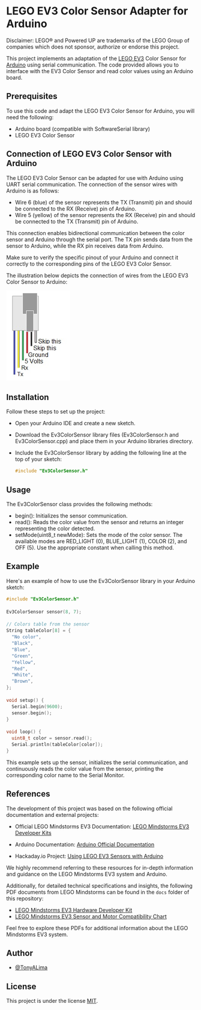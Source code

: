 
# LEGO EV3 Color Sensor Adapter for Arduino

Disclaimer: LEGO® and Powered UP are trademarks of the LEGO Group of companies which does not sponsor, authorize or endorse this project.

This project implements an adaptation of the [LEGO EV3](https://education.lego.com/en-us/product-resources/mindstorms-ev3/downloads/developer-kits#ev3-hardware-developer-kit)  Color Sensor for [Arduino](https://docs.arduino.cc/?_gl=1*1kv9ahn*_ga*MTI4Mjk2NTczNi4xNjg4Njg2NDE4*_ga_NEXN8H46L5*MTY4OTE4NzIzMy4zLjEuMTY4OTE4NzI0NC4wLjAuMA..) using serial communication. The code provided allows you to interface with the EV3 Color Sensor and read color values using an Arduino board.


## Prerequisites

To use this code and adapt the LEGO EV3 Color Sensor for Arduino, you will need the following:

- Arduino board (compatible with SoftwareSerial library)
- LEGO EV3 Color Sensor

## Connection of LEGO EV3 Color Sensor with Arduino

The LEGO EV3 Color Sensor can be adapted for use with Arduino using UART serial communication. The connection of the sensor wires with Arduino is as follows:

- Wire 6 (blue) of the sensor represents the TX (Transmit) pin and should be connected to the RX (Receive) pin of Arduino.
- Wire 5 (yellow) of the sensor represents the RX (Receive) pin and should be connected to the TX (Transmit) pin of Arduino.

This connection enables bidirectional communication between the color sensor and Arduino through the serial port. The TX pin sends data from the sensor to Arduino, while the RX pin receives data from Arduino.

Make sure to verify the specific pinout of your Arduino and connect it correctly to the corresponding pins of the LEGO EV3 Color Sensor.

The illustration below depicts the connection of wires from the LEGO EV3 Color Sensor to Arduino:

![Color Sensor Connection](./assets/pin_sensor_connection.jpg)


## Installation

Follow these steps to set up the project:

* Open your Arduino IDE and create a new sketch.

* Download the Ev3ColorSensor library files (Ev3ColorSensor.h and Ev3ColorSensor.cpp) and place them in your Arduino libraries directory.

* Include the Ev3ColorSensor library by adding the following line at the top of your sketch:

    ```c++
    #include "Ev3ColorSensor.h"
    ```

    
## Usage

The Ev3ColorSensor class provides the following methods:

* begin(): Initializes the sensor communication.
* read(): Reads the color value from the sensor and returns an integer representing the color detected.
* setMode(uint8_t newMode): Sets the mode of the color sensor. The available modes are RED_LIGHT (0), BLUE_LIGHT (1), COLOR (2), and OFF (5). Use the appropriate constant when calling this method.

## Example

Here's an example of how to use the Ev3ColorSensor library in your Arduino sketch:

```c++
#include "Ev3ColorSensor.h"

Ev3ColorSensor sensor(8, 7);

// Colors table from the sensor
String tableColor[8] = {
  "No color",
  "Black",
  "Blue",
  "Green",
  "Yellow",
  "Red",
  "White",
  "Brown",
};

void setup() {
  Serial.begin(9600);
  sensor.begin();
}

void loop() {
  uint8_t color = sensor.read();
  Serial.println(tableColor[color]);
}

```

This example sets up the sensor, initializes the serial communication, and continuously reads the color value from the sensor, printing the corresponding color name to the Serial Monitor.

## References

The development of this project was based on the following official documentation and external projects:

- Official LEGO Mindstorms EV3 Documentation: [LEGO Mindstorms EV3 Developer Kits](https://education.lego.com/en-us/product-resources/mindstorms-ev3/downloads/developer-kits#ev3-hardware-developer-kit)

- Arduino Documentation: [Arduino Official Documentation](https://docs.arduino.cc/)

- Hackaday.io Project: [Using LEGO EV3 Sensors with Arduino](https://hackaday.io/project/173770-use-lego-ev3-sensors-with-arduino)

We highly recommend referring to these resources for in-depth information and guidance on the LEGO Mindstorms EV3 system and Arduino.

Additionally, for detailed technical specifications and insights, the following PDF documents from LEGO Mindstorms can be found in the `docs` folder of this repository:

- [LEGO Mindstorms EV3 Hardware Developer Kit](./docs/lego-mindstorms-ev3-hardware-developer-kit.pdf)
- [LEGO Mindstorms EV3 Sensor and Motor Compatibility Chart](./docs/lego-mindstorms-ev3-color-sensor-hardware-schematics.pdf)

Feel free to explore these PDFs for additional information about the LEGO Mindstorms EV3 system.

## Author

- [@TonyALima](https://github.com/TonyALima)

## License

This project is under the license [MIT](./LICENSE).


